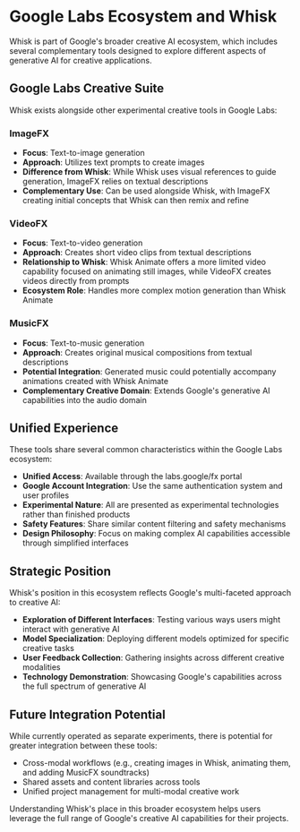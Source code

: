 # Google Labs Ecosystem and Whisk

Whisk is part of Google's broader creative AI ecosystem, which includes several complementary tools designed to explore different aspects of generative AI for creative applications.

## Google Labs Creative Suite

Whisk exists alongside other experimental creative tools in Google Labs:

### ImageFX

- **Focus**: Text-to-image generation
- **Approach**: Utilizes text prompts to create images
- **Difference from Whisk**: While Whisk uses visual references to guide generation, ImageFX relies on textual descriptions
- **Complementary Use**: Can be used alongside Whisk, with ImageFX creating initial concepts that Whisk can then remix and refine

### VideoFX

- **Focus**: Text-to-video generation
- **Approach**: Creates short video clips from textual descriptions
- **Relationship to Whisk**: Whisk Animate offers a more limited video capability focused on animating still images, while VideoFX creates videos directly from prompts
- **Ecosystem Role**: Handles more complex motion generation than Whisk Animate

### MusicFX

- **Focus**: Text-to-music generation
- **Approach**: Creates original musical compositions from textual descriptions
- **Potential Integration**: Generated music could potentially accompany animations created with Whisk Animate
- **Complementary Creative Domain**: Extends Google's generative AI capabilities into the audio domain

## Unified Experience

These tools share several common characteristics within the Google Labs ecosystem:

- **Unified Access**: Available through the labs.google/fx portal
- **Google Account Integration**: Use the same authentication system and user profiles
- **Experimental Nature**: All are presented as experimental technologies rather than finished products
- **Safety Features**: Share similar content filtering and safety mechanisms
- **Design Philosophy**: Focus on making complex AI capabilities accessible through simplified interfaces

## Strategic Position

Whisk's position in this ecosystem reflects Google's multi-faceted approach to creative AI:

- **Exploration of Different Interfaces**: Testing various ways users might interact with generative AI
- **Model Specialization**: Deploying different models optimized for specific creative tasks
- **User Feedback Collection**: Gathering insights across different creative modalities
- **Technology Demonstration**: Showcasing Google's capabilities across the full spectrum of generative AI

## Future Integration Potential

While currently operated as separate experiments, there is potential for greater integration between these tools:

- Cross-modal workflows (e.g., creating images in Whisk, animating them, and adding MusicFX soundtracks)
- Shared assets and content libraries across tools
- Unified project management for multi-modal creative work

Understanding Whisk's place in this broader ecosystem helps users leverage the full range of Google's creative AI capabilities for their projects.